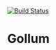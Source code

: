 [![Build Status](https://semaphoreci.com/api/v1/ravernkoh/gollum/branches/master/shields_badge.svg)](https://semaphoreci.com/ravernkoh/gollum)

# Gollum
